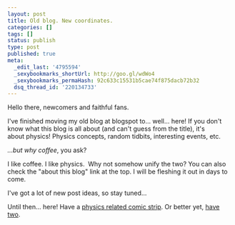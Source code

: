 ```yaml
---
layout: post
title: Old blog. New coordinates.
categories: []
tags: []
status: publish
type: post
published: true
meta:
  _edit_last: '4795594'
  _sexybookmarks_shortUrl: http://goo.gl/wdWo4
  _sexybookmarks_permaHash: 92c633c15531b5cae74f875dacb72b32
  dsq_thread_id: '220134733'
---
```

Hello there, newcomers and faithful fans.

I've finished moving my old blog at blogspot to... well... here! If you don't know what this blog is all about (and can't guess from the title), it's about physics! Physics concepts, random tidbits, interesting events, etc.

<em>...but why coffee</em>, you ask?

I like coffee. I like physics.  Why not somehow unify the two? You can also check the "about this blog" link at the top. I will be fleshing it out in days to come.

I've got a lot of new post ideas, so stay tuned...

Until then... here! Have a <a href="http://www.smbc-comics.com/index.php?db=comics&amp;id=1261">physics related comic strip</a>. Or better yet, <a href="http://xkcd.com/465/">have two</a>.
